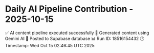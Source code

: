 # Daily AI Pipeline Contribution - 2025-10-15

✅ AI content pipeline executed successfully
🤖 Generated content using Gemini AI
💾 Posted to Supabase database
📊 Run ID: 18516154432
🕐 Timestamp: Wed Oct 15 02:46:45 UTC 2025
